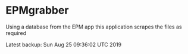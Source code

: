 # EPMgrabber
Using a database from the EPM app this application scrapes the files as required


Latest backup: Sun Aug 25 09:36:02 UTC 2019
